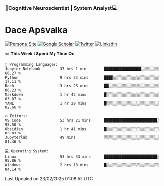 ### 🧠Cognitive Neuroscientist | System Analyst💻
# Dace Apšvalka

[![Personal Site](https://img.shields.io/badge/website-teal?style=for-the-badge&logo=About.me&logoColor=white)](https://dcdace.net/)
[![Google Scholar](https://img.shields.io/badge/Scholar-yellow?style=for-the-badge&logo=googlescholar&logoColor=ffffff)](https://scholar.google.com/citations?hl=en&user=W8q0HBkAAAAJ&view_op=list_works&sortby=pubdate)
[![Twitter](https://img.shields.io/badge/Twitter-1DA1F2?logo=twitter&logoColor=white&style=for-the-badge)](https://twitter.com/dcdace)
[![Linkedin](https://img.shields.io/badge/linkedin-0077B5?logo=linkedin&logoColor=white&style=for-the-badge)](https://www.linkedin.com/in/dace-apsvalka/)

<!--
[![Dace's wakatime stats](https://github-readme-stats.vercel.app/api/wakatime?username=dcdace&theme=react&layout=compact&custom_title=Coding+past+7+days&v=2)](https://github.com/dcdace/dcdace)


[![github](https://img.shields.io/github/followers/dcdace?logo=github&style=plastic)](https://github.com/dcdace?tab=followers "GitHub followers")
[![wakatime](https://wakatime.com/badge/user/6e7556d3-b1db-4eef-a7e8-9bad735fc27e.svg?style=plastic?v=2)](https://wakatime.com/@6e7556d3-b1db-4eef-a7e8-9bad735fc27e "Total time coded since Feb 28 2022")

[![twitter](https://img.shields.io/twitter/follow/dcdace?label=followers&logo=twitter&color=%23007ec6&style=plastic)](https://twitter.com/dcdace "Twitter followers")

[![Dace's languages](https://github-readme-stats-one-nu-13.vercel.app/api/top-langs/?username=dcdace&langs_count=10&theme=nord&layout=compact)](https://github.com/anuraghazra/github-readme-stats) 
[![Dace's GitHub stats](https://github-readme-stats-one-nu-13.vercel.app/api?username=dcdace&theme=dracula&hide=prs,issues&count_private=true&show_icons=true&hide_rank=true&include_all_commits=true&hide_title=false&custom_title=GitHub+Stats)](https://github.com/anuraghazra/github-readme-stats)
-->

<!--START_SECTION:waka-->
📊 **This Week I Spent My Time On** 

```text
💬 Programming Languages: 
Jupyter Notebook         37 hrs 1 min        █████████████████░░░░░░░░   66.27 % 
Python                   9 hrs 33 mins       ████░░░░░░░░░░░░░░░░░░░░░   17.11 % 
Bash                     3 hrs 28 mins       ██░░░░░░░░░░░░░░░░░░░░░░░   06.23 % 
Markdown                 1 hr 43 mins        █░░░░░░░░░░░░░░░░░░░░░░░░   03.07 % 
YAML                     1 hr 29 mins        █░░░░░░░░░░░░░░░░░░░░░░░░   02.66 % 

🔥 Editors: 
VS Code                  53 hrs 21 mins      ████████████████████████░   95.50 % 
Obsidian                 1 hr 41 mins        █░░░░░░░░░░░░░░░░░░░░░░░░   03.03 % 
Jupyterlab               49 mins             ░░░░░░░░░░░░░░░░░░░░░░░░░   01.46 % 

💻 Operating System: 
Linux                    53 hrs 33 mins      ████████████████████████░   95.86 % 
Windows                  2 hrs 18 mins       █░░░░░░░░░░░░░░░░░░░░░░░░   04.14 % 
```


 Last Updated on 23/02/2025 01:08:53 UTC
<!--END_SECTION:waka-->

